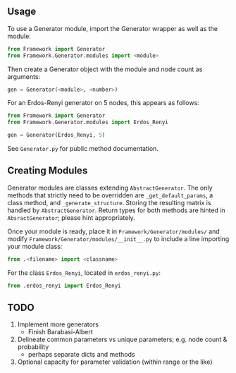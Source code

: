 Usage
---
To use a Generator module, import the Generator wrapper as well as the module:

```python
from Framework import Generator
from Framework.Generator.modules import <module>
```

Then create a Generator object with the module and node count as arguments:

```python
gen = Generator(<module>, <number>)
```
For an Erdos-Renyi generator on 5 nodes, this appears as follows:

```python
from Framework import Generator
from Framework.Generator.modules import Erdos_Renyi

gen = Generator(Erdos_Renyi, 5)
```

See `Generator.py` for public method documentation.

Creating Modules
---
Generator modules are classes extending `AbstractGenerator`. The only methods 
that strictly need to be overridden are `_get_default_params`, a class method, 
and `_generate_structure`.  Storing the resulting matrix is handled by 
`AbstractGenerator`.  Return types for both methods are hinted in 
`AbsractGenerator`; please hint appropriately.

Once your module is ready, place it in `Framework/Generator/modules/` and modify 
`Framework/Generator/modules/__init__.py` to include a line importing your 
module class:

```python
from .<filename> import <classname>
```

For the class `Erdos_Renyi`, located in `erdos_renyi.py`:

```python
from .erdos_renyi import Erdos_Renyi
```

TODO
---
1. Implement more generators
	* Finish Barabasi-Albert
2. Delineate common parameters vs unique parameters; e.g. node count & 
   probability
	* perhaps separate dicts and methods
3. Optional capacity for parameter validation (within range or the like)
